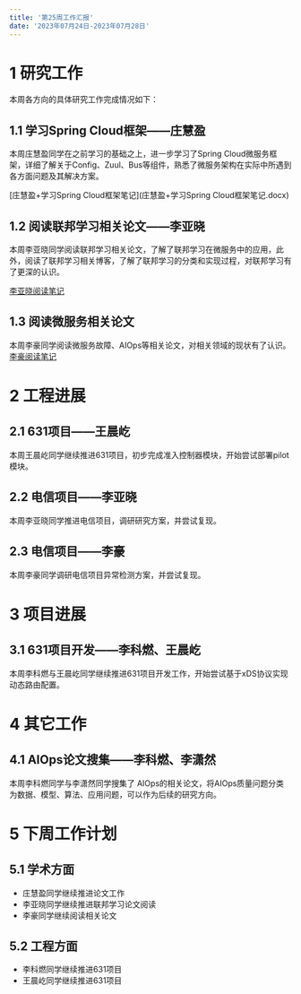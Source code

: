 ```yaml
---
title: '第25周工作汇报'
date: '2023年07月24日-2023年07月28日'
---
```


<!-- 只允许使用一级标题和二级标题 -->

# 1 研究工作

本周各方向的具体研究工作完成情况如下：

## 1.1 学习Spring Cloud框架——庄慧盈

本周庄慧盈同学在之前学习的基础之上，进一步学习了Spring Cloud微服务框架，详细了解关于Config、Zuul、Bus等组件，熟悉了微服务架构在实际中所遇到各方面问题及其解决方案。

<!-- 注意该超链接应该如何使用，不需要进行手动的编号，注意附件名不能有任何的空格 -->
[庄慧盈+学习Spring Cloud框架笔记](庄慧盈+学习Spring Cloud框架笔记.docx)

## 1.2 阅读联邦学习相关论文——李亚晓

本周李亚晓同学阅读联邦学习相关论文，了解了联邦学习在微服务中的应用，此外，阅读了联邦学习相关博客，了解了联邦学习的分类和实现过程，对联邦学习有了更深的认识。

[李亚晓阅读笔记](李亚晓阅读笔记.docx)

## 1.3 阅读微服务相关论文

本周李豪同学阅读微服务故障、AIOps等相关论文，对相关领域的现状有了认识。
[李豪阅读笔记](李豪阅读笔记.md)

# 2 工程进展

## 2.1 631项目——王晨屹

本周王晨屹同学继续推进631项目，初步完成准入控制器模块，开始尝试部署pilot模块。

## 2.2 电信项目——李亚晓

本周李亚晓同学推进电信项目，调研研究方案，并尝试复现。

## 2.3 电信项目——李豪
本周李豪同学调研电信项目异常检测方案，并尝试复现。

# 3 项目进展

## 3.1 631项目开发——李科燃、王晨屹

本周李科燃与王晨屹同学继续推进631项目开发工作，开始尝试基于xDS协议实现动态路由配置。

# 4 其它工作

## 4.1 AIOps论文搜集——李科燃、李潇然

本周李科燃同学与李潇然同学搜集了 AIOps的相关论文，将AIOps质量问题分类为数据、模型、算法、应用问题，可以作为后续的研究方向。

# 5 下周工作计划

## 5.1 学术方面

+ 庄慧盈同学继续推进论文工作
+ 李亚晓同学继续推进联邦学习论文阅读
+ 李豪同学继续阅读相关论文

## 5.2 工程方面

+ 李科燃同学继续推进631项目
+ 王晨屹同学继续推进631项目
